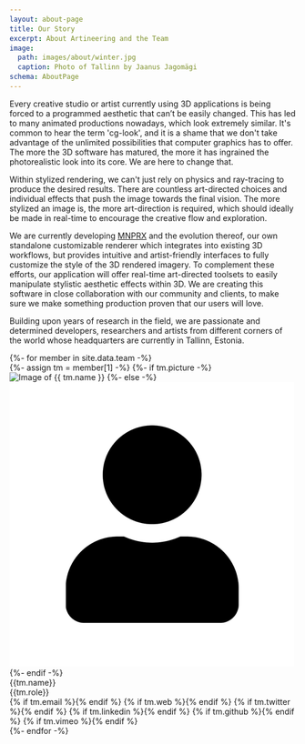 ```yaml
---
layout: about-page
title: Our Story
excerpt: About Artineering and the Team
image:
  path: images/about/winter.jpg
  caption: Photo of Tallinn by Jaanus Jagomägi
schema: AboutPage
---
```


Every creative studio or artist currently using 3D applications is being forced to a programmed aesthetic that can’t be easily changed. This has led to many animated productions nowadays, which look extremely similar. It's common to hear the term 'cg-look', and it is a shame that we don't take advantage of the unlimited possibilities that computer graphics has to offer. The more the 3D software has matured, the more it has ingrained the photorealistic look into its core. We are here to change that.

Within stylized rendering, we can't just rely on physics and ray-tracing to produce the desired results. There are countless art-directed choices and individual effects that push the image towards the final vision. The more stylized an image is, the more art-direction is required, which should ideally be made in real-time to encourage the creative flow and exploration.

We are currently developing [MNPRX](/software/MNPRX/) and the evolution thereof, our own standalone customizable renderer which integrates into existing 3D workflows, but provides intuitive and artist-friendly interfaces to fully customize the style of the 3D rendered imagery. To complement these efforts, our application will offer real-time art-directed toolsets to easily manipulate stylistic aesthetic effects within 3D. We are creating this software in close collaboration with our community and clients, to make sure we make something production proven that our users will love.  

Building upon years of research in the field, we are passionate and determined developers, researchers and artists from different corners of the world whose headquarters are currently in Tallinn, Estonia.

<div class="aio-team">
  {%- for member in site.data.team -%}
    <div class="aio-team-member">
      {%- assign tm = member[1] -%}
        {%- if tm.picture -%}
          <img src="/images/about/team/{{tm.picture}}" alt="Image of {{ tm.name }}">
        {%- else -%}
          <img src="/images/about/team/member.png" alt="Image of {{ tm.name }} coming soon">
        {%- endif -%}
        <div class="aio-team-name">{{tm.name}}</div>
        <div class="aio-team-role">{{tm.role}}</div>
        <div class="aio-team-social">
          {% if tm.email %}<a href="mailto:{{ tm.email }}" title="Email {{ tm.name }}" target="_top"><i class="fas fa-paper-plane fa-lg"></i></a>{% endif %}
          {% if tm.web %}<a href="{{ tm.web }}" title="{{ tm.name }} on the web" target="_blank"><i class="fas fa-globe-europe fa-lg"></i></a>{% endif %}
          {% if tm.twitter %}<a href="https://twitter.com/{{ tm.twitter }}" title="{{ tm.name }} on Twitter" target="_blank"><i class="fab fa-twitter-square fa-lg"></i></a>{% endif %}
          {% if tm.linkedin %}<a href="https://linkedin.com/in/{{ tm.linkedin }}" title="{{ tm.name }} on LinkedIn" target="_blank"><i class="fab fa-linkedin fa-lg"></i></a>{% endif %}
          {% if tm.github %}<a href="https://github.com/{{ tm.github }}" title="{{ tm.name}} on Github" target="_blank"><i class="fab fa-github-square fa-lg"></i></a>{% endif %}
          {% if tm.vimeo %}<a href="https://vimeo.com/{{ tm.vimeo }}" title="{{ tm.name}} on Vimeo" target="_blank"><i class="fab fa-vimeo-square fa-lg"></i></a>{% endif %}
        </div>
      </div>
  {%- endfor -%}
</div>
